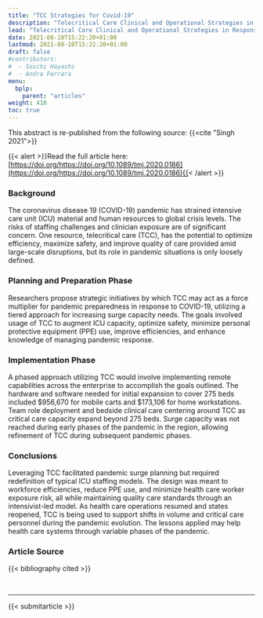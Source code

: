 ```yaml
---
title: "TCC Strategies for Covid-19"
description: "Telecritical Care Clinical and Operational Strategies in Response to COVID-19"
lead: "Telecritical Care Clinical and Operational Strategies in Response to COVID-19"
date: 2021-08-10T15:22:20+01:00
lastmod: 2021-08-10T15:22:20+01:00
draft: false
#contributors:
#  - Soichi Hayashi
#  - Andra Ferrara
menu:
  bplp:
    parent: "articles"
weight: 410
toc: true
---
```


This abstract is re-published from the following source: {{<cite "Singh 2021">}}

{{< alert >}}Read the full article here: [https://doi.org/https://doi.org/10.1089/tmj.2020.0186](https://doi.org/https://doi.org/10.1089/tmj.2020.0186){{< /alert >}}

### Background
The coronavirus disease 19 (COVID-19) pandemic has strained intensive care unit (ICU) material and human resources to global crisis levels. The risks of staffing challenges and clinician exposure are of significant concern. One resource, telecritical care (TCC), has the potential to optimize efficiency, maximize safety, and improve quality of care provided amid large-scale disruptions, but its role in pandemic situations is only loosely defined.

### Planning and Preparation Phase
Researchers propose strategic initiatives by which TCC may act as a force multiplier for pandemic preparedness in response to COVID-19, utilizing a tiered approach for increasing surge capacity needs. The goals involved usage of TCC to augment ICU capacity, optimize safety, minimize personal protective equipment (PPE) use, improve efficiencies, and enhance knowledge of managing pandemic response.

### Implementation Phase
A phased approach utilizing TCC would involve implementing remote capabilities across the enterprise to accomplish the goals outlined. The hardware and software needed for initial expansion to cover 275 beds included $956,670 for mobile carts and $173,106 for home workstations. Team role deployment and bedside clinical care centering around TCC as critical care capacity expand beyond 275 beds. Surge capacity was not reached during early phases of the pandemic in the region, allowing refinement of TCC during subsequent pandemic phases.

### Conclusions
Leveraging TCC facilitated pandemic surge planning but required redefinition of typical ICU staffing models. The design was meant to workforce efficiencies, reduce PPE use, and minimize health care worker exposure risk, all while maintaining quality care standards through an intensivist-led model. As health care operations resumed and states reopened, TCC is being used to support shifts in volume and critical care personnel during the pandemic evolution. The lessons applied may help health care systems through variable phases of the pandemic.

### Article Source
{{< bibliography cited >}}

<br>

-----------------------------------------------

{{< submitarticle >}}

